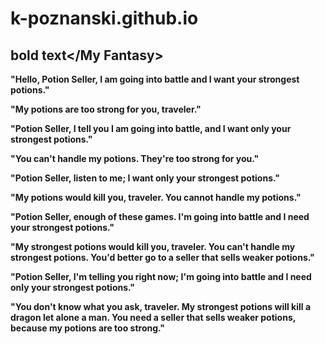 # k-poznanski.github.io
## <strong>bold text</My Fantasy>

"Hello, Potion Seller, I am going into battle and I want your strongest potions."

"My potions are too strong for you, traveler."

"Potion Seller, I tell you I am going into battle, and I want only your strongest potions."

"You can't handle my potions. They're too strong for you."

"Potion Seller, listen to me; I want only your strongest potions."

"My potions would kill you, traveler. You cannot handle my potions."

"Potion Seller, enough of these games. I'm going into battle and I need your strongest potions."

"My strongest potions would kill you, traveler. You can't handle my strongest potions. You'd better go to a seller that sells weaker potions."

"Potion Seller, I'm telling you right now; I'm going into battle and I need only your strongest potions."

"You don't know what you ask, traveler. My strongest potions will kill a dragon let alone a man. You need a seller that sells weaker potions, because my potions are too strong."
